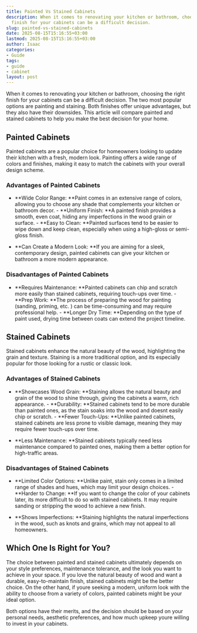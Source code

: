 ```yaml
---
title: Painted Vs Stained Cabinets
description: When it comes to renovating your kitchen or bathroom, choosing the right
  finish for your cabinets can be a difficult decision.
slug: painted-vs-stained-cabinets
date: 2025-08-15T15:16:55+03:00
lastmod: 2025-08-15T15:16:55+03:00
author: Isaac
categories:
- Guide
tags:
- guide
- cabinet
layout: post
---
```

When it comes to renovating your kitchen or bathroom, choosing the right finish for your cabinets can be a difficult decision. The two most popular options are painting and staining. Both finishes offer unique advantages, but they also have their downsides. This article will compare painted and stained cabinets to help you make the best decision for your home.

##  Painted Cabinets

Painted cabinets are a popular choice for homeowners looking to update their kitchen with a fresh, modern look. Painting offers a wide range of colors and finishes, making it easy to match the cabinets with your overall design scheme.

###  Advantages of Painted Cabinets

- **Wide Color Range: **Paint comes in an extensive range of colors, allowing you to choose any shade that complements your kitchen or bathroom decor. - **Uniform Finish: **A painted finish provides a smooth, even coat, hiding any imperfections in the wood grain or surface. - **Easy to Clean: **Painted surfaces tend to be easier to wipe down and keep clean, especially when using a high-gloss or semi-gloss finish.

- **Can Create a Modern Look: **If you are aiming for a sleek, contemporary design, painted cabinets can give your kitchen or bathroom a more modern appearance.

###  Disadvantages of Painted Cabinets

- **Requires Maintenance: **Painted cabinets can chip and scratch more easily than stained cabinets, requiring touch-ups over time. - **Prep Work: **The process of preparing the wood for painting (sanding, priming, etc. ) can be time-consuming and may require professional help. - **Longer Dry Time: **Depending on the type of paint used, drying time between coats can extend the project timeline.

##  Stained Cabinets

Stained cabinets enhance the natural beauty of the wood, highlighting the grain and texture. Staining is a more traditional option, and its especially popular for those looking for a rustic or classic look.

###  Advantages of Stained Cabinets

- **Showcases Wood Grain: **Staining allows the natural beauty and grain of the wood to shine through, giving the cabinets a warm, rich appearance. - **Durability: **Stained cabinets tend to be more durable than painted ones, as the stain soaks into the wood and doesnt easily chip or scratch. - **Fewer Touch-Ups: **Unlike painted cabinets, stained cabinets are less prone to visible damage, meaning they may require fewer touch-ups over time.

- **Less Maintenance: **Stained cabinets typically need less maintenance compared to painted ones, making them a better option for high-traffic areas.

###  Disadvantages of Stained Cabinets

- **Limited Color Options: **Unlike paint, stain only comes in a limited range of shades and hues, which may limit your design choices. - **Harder to Change: **If you want to change the color of your cabinets later, its more difficult to do so with stained cabinets. It may require sanding or stripping the wood to achieve a new finish.

- **Shows Imperfections: **Staining highlights the natural imperfections in the wood, such as knots and grains, which may not appeal to all homeowners.

##  Which One Is Right for You?

The choice between painted and stained cabinets ultimately depends on your style preferences, maintenance tolerance, and the look you want to achieve in your space. If you love the natural beauty of wood and want a durable, easy-to-maintain finish, stained cabinets might be the better choice. On the other hand, if youre seeking a modern, uniform look with the ability to choose from a variety of colors, painted cabinets might be your ideal option.

Both options have their merits, and the decision should be based on your personal needs, aesthetic preferences, and how much upkeep youre willing to invest in your cabinets.
